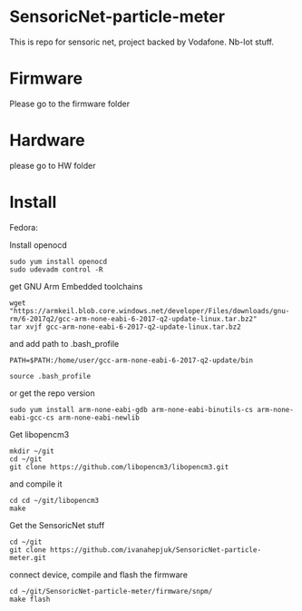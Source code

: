# SensoricNet-particle-meter
This is repo for sensoric net, project backed by Vodafone. Nb-Iot stuff.


# Firmware
Please go to the firmware folder

# Hardware
please go to HW folder


# Install

Fedora:

Install openocd

```
sudo yum install openocd
sudo udevadm control -R
```

get GNU Arm Embedded toolchains

```
wget "https://armkeil.blob.core.windows.net/developer/Files/downloads/gnu-rm/6-2017q2/gcc-arm-none-eabi-6-2017-q2-update-linux.tar.bz2"
tar xvjf gcc-arm-none-eabi-6-2017-q2-update-linux.tar.bz2
```

and add path to .bash_profile

```
PATH=$PATH:/home/user/gcc-arm-none-eabi-6-2017-q2-update/bin
```

```
source .bash_profile
```

or get the repo version

```
sudo yum install arm-none-eabi-gdb arm-none-eabi-binutils-cs arm-none-eabi-gcc-cs arm-none-eabi-newlib
```

Get libopencm3

```
mkdir ~/git
cd ~/git
git clone https://github.com/libopencm3/libopencm3.git
```

and compile it

```
cd cd ~/git/libopencm3
make
```

Get the SensoricNet stuff

```
cd ~/git
git clone https://github.com/ivanahepjuk/SensoricNet-particle-meter.git
```

connect device, compile and flash the firmware

```
cd ~/git/SensoricNet-particle-meter/firmware/snpm/
make flash
```

